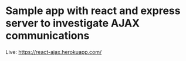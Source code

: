 # Sample app with react and express server to investigate AJAX communications

Live: https://react-ajax.herokuapp.com/
